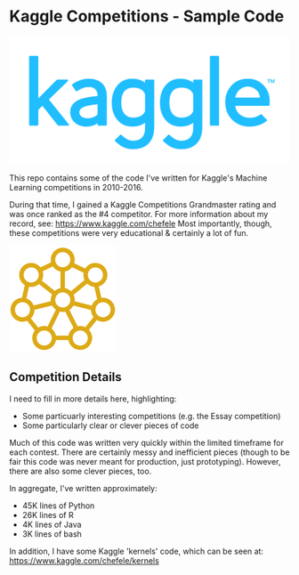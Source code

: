 # Kaggle Competitions - Sample Code

![](images/kaggle.png)

This repo contains some of the code I've written for Kaggle's Machine Learning competitions in 2010-2016. 

During that time, I gained a Kaggle Competitions Grandmaster rating and was once ranked as the #4 competitor.
For more information about my record, see: https://www.kaggle.com/chefele
Most importantly, though, these competitions were very educational & certainly a lot of fun. 

![](images/grandmaster.png)

## Competition Details

I need to fill in more details here, highlighting:
- Some particuarly interesting competitions (e.g. the Essay competition)
- Some particularly clear or clever pieces of code

Much of this code was written very quickly within the limited timeframe for each contest.
There are certainly messy and inefficient pieces (though to be fair this code was never 
meant for production, just prototyping). However, there are also some clever pieces, too.

In aggregate, I've written approximately:
- 45K lines of Python
- 26K lines of R
- 4K  lines of Java
- 3K  lines of bash

In addition, I have some Kaggle 'kernels' code, which can be seen at: https://www.kaggle.com/chefele/kernels

